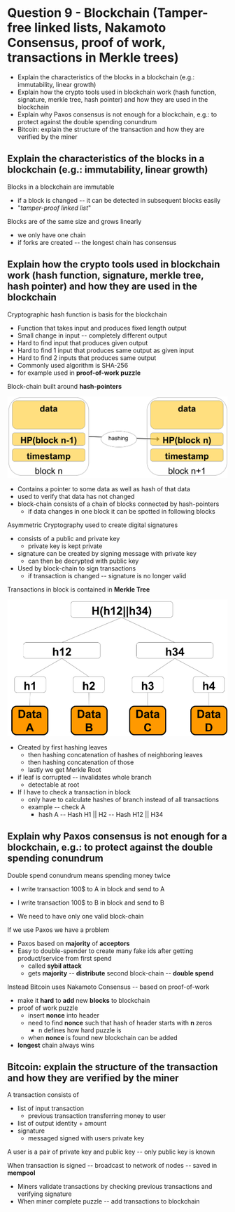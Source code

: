 # Question 9 - Blockchain (Tamper-free linked lists, Nakamoto Consensus, proof of work, transactions in Merkle trees)

* Explain the characteristics of the blocks in a blockchain (e.g.: immutability, linear growth)
* Explain how the crypto tools used in blockchain work (hash function, signature, merkle tree, hash pointer) and how they are used in the blockchain
* Explain why Paxos consensus is not enough for a blockchain, e.g.: to protect against the double spending conundrum
* Bitcoin: explain the structure of the transaction and how they are verified by the miner





## Explain the characteristics of the blocks in a blockchain (e.g.: immutability, linear growth)

Blocks in a blockchain are immutable

* if a block is changed -- it can be detected in subsequent blocks easily
* "*tamper-proof linked list*"

Blocks are of the same size and grows linearly

* we only have one chain
* if forks are created -- the longest chain has consensus



## Explain how the crypto tools used in blockchain work (hash function, signature, merkle tree, hash pointer) and how they are used in the blockchain

Cryptographic hash function is basis for the blockchain

* Function that takes input and produces fixed length output
* Small change in input -- completely different output
* Hard to find input that produces given output
* Hard to find 1 input that produces same output as given input
* Hard to find 2 inputs that produces same output
* Commonly used algorithm is SHA-256
* for example used in **proof-of-work puzzle**

Block-chain built around **hash-pointers**

![image-20201112132501276](../images/10-blockchain/image-20201112132501276.png)

* Contains a pointer to some data as well as hash of that data
* used to verify that data has not changed
* block-chain consists of a chain of blocks connected by hash-pointers
    * if data changes in one block it can be spotted in following blocks



Asymmetric Cryptography used to create digital signatures

* consists of a public and private key
    * private key is kept private
* signature can be created by signing message with private key
    * can then be decrypted with public key
* Used by block-chain to sign transactions
    * if transaction is changed -- signature is no longer valid



Transactions in block is contained in **Merkle Tree**

![image-20201112130627390](../images/10-blockchain/image-20201112130627390.png)

* Created by first hashing leaves
    * then hashing concatenation of hashes of neighboring leaves
    * then hashing concatenation of those
    * lastly we get Merkle Root
* if leaf is corrupted -- invalidates whole branch
    * detectable at root
* If I have to check a transaction in block
    * only have to calculate hashes of branch instead of all transactions
    * example -- check A
        * hash A -- Hash H1 || H2 -- Hash H12 || H34



## Explain why Paxos consensus is not enough for a blockchain, e.g.: to protect against the double spending conundrum

Double spend conundrum means spending money twice

* I write transaction 100$ to A in block and send to A
* I write transaction 100$ to B in block and send to B

* We need to have only one valid block-chain

If we use Paxos we have a problem

* Paxos based on **majority** of **acceptors**
* Easy to double-spender to create many fake ids after getting product/service from first spend
    * called **sybil attack**
    * gets **majority** -- **distribute** second block-chain -- **double spend**



Instead Bitcoin uses Nakamoto Consensus -- based on proof-of-work

* make it **hard** to **add** new **blocks** to blockchain
* proof of work puzzle
    * insert **nonce** into header
    * need to find **nonce** such that hash of header starts with **n** zeros
        * n defines how hard puzzle is
    * when **nonce** is found new blockchain can be added
* **longest** chain always wins



## Bitcoin: explain the structure of the transaction and how they are verified by the miner

A transaction consists of

* list of input transaction
    * previous transaction transferring money to user 
* list of output identity + amount
* signature
    * messaged signed with users private key

A user is a pair of private key and public key -- only public key is known

When transaction is signed -- broadcast to network of nodes -- saved in **mempool**

* Miners validate transactions by checking previous transactions and verifying signature
* When miner complete puzzle -- add transactions to blockchain





